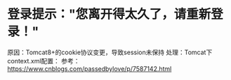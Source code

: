 # 登录提示："您离开得太久了，请重新登录！"
原因：Tomcat8+的cookie协议变更，导致session未保持
处理：Tomcat下context.xml配置：<CookieProcessor className="org.apache.tomcat.util.http.LegacyCookieProcessor"/>
参考：https://www.cnblogs.com/passedbylove/p/7587142.html
